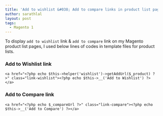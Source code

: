 ```yaml
---
title: 'Add to wishlist &#038; Add to compare links in product list page - Magento 1'
author: sarathlal
layout: post
tags:
  - Magento 1
---
```

To display `add to wishlist` link & `add to compare` link on my Magento product list pages, I used below lines of codes in template files for product lists.

###  Add to Wishlist link

	<a href="<?php echo $this->helper('wishlist')->getAddUrl($_product) ?>" class="link-wishlist"><?php echo $this->__('Add to Wishlist') ?></a>

###  Add to Compare link

	<a href="<?php echo $_compareUrl ?>" class="link-compare"><?php echo $this->__('Add to Compare') ?></a>
